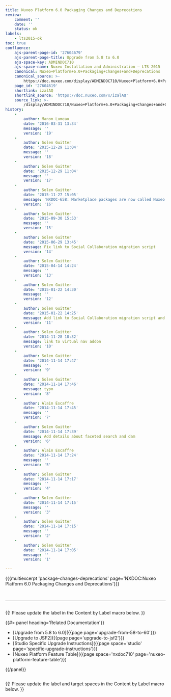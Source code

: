 ```yaml
---
title: Nuxeo Platform 6.0 Packaging Changes and Deprecations
review:
    comment: ''
    date: ''
    status: ok
labels:
    - lts2015-ok
toc: true
confluence:
    ajs-parent-page-id: '27604679'
    ajs-parent-page-title: Upgrade from 5.8 to 6.0
    ajs-space-key: ADMINDOC710
    ajs-space-name: Nuxeo Installation and Administration — LTS 2015
    canonical: Nuxeo+Platform+6.0+Packaging+Changes+and+Deprecations
    canonical_source: >-
        https://doc.nuxeo.com/display/ADMINDOC710/Nuxeo+Platform+6.0+Packaging+Changes+and+Deprecations
    page_id: '27604619'
    shortlink: izalAQ
    shortlink_source: 'https://doc.nuxeo.com/x/izalAQ'
    source_link: >-
        /display/ADMINDOC710/Nuxeo+Platform+6.0+Packaging+Changes+and+Deprecations
history:
    - 
        author: Manon Lumeau
        date: '2016-03-31 13:34'
        message: ''
        version: '19'
    - 
        author: Solen Guitter
        date: '2015-12-29 11:04'
        message: ''
        version: '18'
    - 
        author: Solen Guitter
        date: '2015-12-29 11:04'
        message: ''
        version: '17'
    - 
        author: Solen Guitter
        date: '2015-11-27 15:05'
        message: 'NXDOC-658: Marketplace packages are now called Nuxeo Packages'
        version: '16'
    - 
        author: Solen Guitter
        date: '2015-09-30 15:53'
        message: ''
        version: '15'
    - 
        author: Solen Guitter
        date: '2015-06-29 13:45'
        message: Fix link to Social Collaboration migration script
        version: '14'
    - 
        author: Solen Guitter
        date: '2015-04-14 14:24'
        message: ''
        version: '13'
    - 
        author: Solen Guitter
        date: '2015-01-22 14:30'
        message: ''
        version: '12'
    - 
        author: Solen Guitter
        date: '2015-01-22 14:25'
        message: Add link to Social Collaboration migration script and readme
        version: '11'
    - 
        author: Solen Guitter
        date: '2014-11-28 18:32'
        message: link to virtual nav addon
        version: '10'
    - 
        author: Solen Guitter
        date: '2014-11-14 17:47'
        message: ''
        version: '9'
    - 
        author: Solen Guitter
        date: '2014-11-14 17:46'
        message: typo
        version: '8'
    - 
        author: Alain Escaffre
        date: '2014-11-14 17:45'
        message: ''
        version: '7'
    - 
        author: Solen Guitter
        date: '2014-11-14 17:39'
        message: Add details about faceted search and dam
        version: '6'
    - 
        author: Alain Escaffre
        date: '2014-11-14 17:24'
        message: ''
        version: '5'
    - 
        author: Solen Guitter
        date: '2014-11-14 17:17'
        message: ''
        version: '4'
    - 
        author: Solen Guitter
        date: '2014-11-14 17:15'
        message: ''
        version: '3'
    - 
        author: Solen Guitter
        date: '2014-11-14 17:15'
        message: ''
        version: '2'
    - 
        author: Solen Guitter
        date: '2014-11-14 17:05'
        message: ''
        version: '1'

---
```

{{{multiexcerpt 'package-changes-deprecations' page='NXDOC:Nuxeo Platform 6.0 Packaging Changes and Deprecations'}}}

&nbsp;

* * *

<div class="row" data-equalizer data-equalize-on="medium"><div class="column medium-6">

{{! Please update the label in the Content by Label macro below. }}

{{#> panel heading='Related Documentation'}}

*   [Upgrade from 5.8 to 6.0]({{page page='upgrade-from-58-to-60'}})
*   [Upgrade to JSF2]({{page page='upgrade-to-jsf2'}})
*   [Studio Specific Upgrade Instructions]({{page space='studio' page='specific-upgrade-instructions'}})
*   [Nuxeo Platform Feature Table]({{page space='nxdoc710' page='nuxeo-platform-feature-table'}})

{{/panel}}</div><div class="column medium-6">

{{! Please update the label and target spaces in the Content by Label macro below. }}

&nbsp;

</div></div>